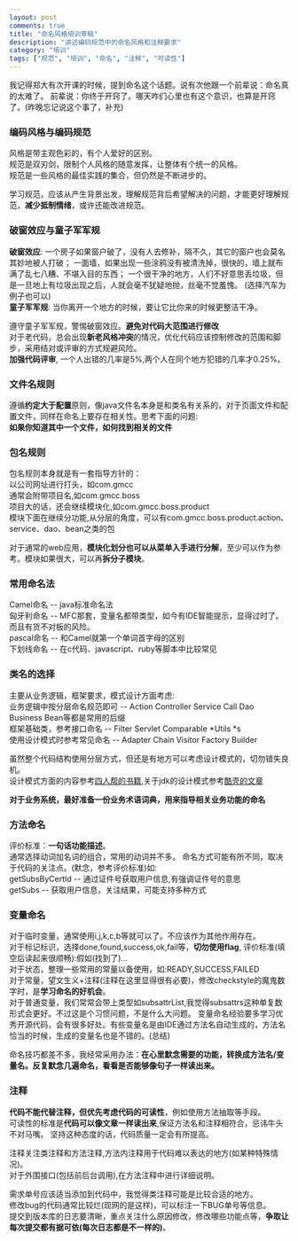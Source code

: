 ```yaml
---
layout: post
comments: true
title: "命名风格培训草稿"
description: "讲述编码规范中的命名风格和注释要求"
category: "培训"
tags: ["规范", "培训", "命名", "注释", "可读性"]
---
```


我记得郑大有次开课的时候，提到命名这个话题。说有次他跟一个前辈说：命名真的太难了。
前辈说：你终于开窍了。哪天咋们心里也有这个意识，也算是开窍了。(昨晚忘记说这个事了，补充)

### 编码风格与编码规范
风格是带主观色彩的，有个人爱好的区别。  
规范是双刃剑，限制个人风格的随意发挥，让整体有个统一的风格。  
规范是一些风格的最佳实践的集合，但仍然是不断进步的。

学习规范，应该从产生背景出发，理解规范背后希望解决的问题，才能更好理解规范，**减少抵制情绪**，或许还能改进规范。

### 破窗效应与童子军军规
**破窗效应**: 一个房子如果窗户破了，没有人去修补，隔不久，其它的窗户也会莫名其妙地被人打破；
一面墙，如果出现一些涂鸦没有被清洗掉，很快的，墙上就布满了乱七八糟、不堪入目的东西；
一个很干净的地方，人们不好意思丢垃圾，但是一旦地上有垃圾出现之后，人就会毫不犹疑地抛，丝毫不觉羞愧。
(选择汽车为例子也可以)  
**童子军军规**: 当你离开一个地方的时候，要让它比你来的时候更整洁干净。

遵守童子军军规，警惕破窗效应。**避免对代码大范围进行修改**  
对于老代码，总会出现**新老风格冲突**的情况，优化代码应该控制修改的范围和脚步，采用结对或评审的方式规避风险。  
**加强代码评审**, 一个人出错的几率是5%,两个人在同个地方犯错的几率才0.25%。

### 文件名规则
遵循**约定大于配置**原则，像java文件名本身是和类名有关系的，对于页面文件和配置文件，同样在命名上要存在相关性。思考下面的问题:  
**如果你知道其中一个文件，如何找到相关的文件**

### 包名规则
包名规则本身就是有一套指导方针的：  
以公司网址进行打头，如com.gmcc  
通常会附带项目名,如com.gmcc.boss  
项目大的话，还会继续模块化,如com.gmcc.boss.product  
模块下面在继续分功能,从分层的角度，可以有com.gmcc.boss.product.action、service、dao、bean之类的包  

对于通常的web应用，**模块化划分也可以从菜单入手进行分解**，至少可以作为参考。模块如果很大，可以再**拆分子模块**。

### 常用命名法
Camel命名 -- java标准命名法  
匈牙利命名 -- MFC那套，变量名都带类型，如今有IDE智能提示，显得过时了。而且有货不对板的风险。  
pascal命名 -- 和Camel就第一个单词首字母的区别  
下划线命名 -- 在c代码、javascript、ruby等脚本中比较常见

### 类名的选择
主要从业务逻辑，框架要求，模式设计方面考虑:  
业务逻辑中按分层命名规范即可 -- Action Controller Service Call Dao Business Bean等都是常用的后缀  
框架基础类，参考接口命名 -- Filter Servlet Comparable *Utils *s  
使用设计模式时参考常见命名 -- Adapter Chain Visitor Factory Builder  

虽然整个代码结构使用分层方式，但还是有地方可以考虑设计模式的，切勿错失良机。  
设计模式方面的内容参考[四人帮的书籍][1],关于jdk的设计模式参考[酷壳的文章][2]

**对于业务系统，最好准备一份业务术语词典，用来指导相关业务功能的命名**

### 方法命名
评价标准：**一句话功能描述**。  
通常选择动词加名词的组合，常用的动词并不多。
命名方式可能有所不同，取决于代码的关注点。(默念，参考评价标准)如:  
getSubsByCertId -- 通过证件号获取用户信息,有强调证件号的意思  
getSubs -- 获取用户信息，关注结果，可能支持多种方式  

### 变量命名
对于临时变量，通常使用i,j,k,c,b等就可以了。不应该作为其他作用存在。  
对于标记标识，选择done,found,success,ok,fail等，**切勿使用flag**, 评价标准(填空后读起来很顺畅):假如(找到了)...  
对于状态，整理一些常用的常量以备使用，如:READY,SUCCESS,FAILED  
对于常量，望文生义+注释(注释在这里显得很有必要)，修改checkstyle的魔鬼数字时，是**学习命名的好机会**。  
对于普通变量，我们常常会带上类型如subsattrList,我觉得subsattrs这种单复数形式会更好。不过这是个习惯问题，不是什么大问题。
变量命名经验要多学习优秀开源代码，会有很多好处。有些变量名是由IDE通过方法名自动生成的，方法名恰当的时候，生成的变量名也是不错的。(总结)                                               

命名技巧都差不多，我经常采用办法：**在心里默念需要的功能，转换成方法名/变量名。反复默念几遍命名，看看是否能够像句子一样读出来。**

### 注释                                                
**代码不能代替注释，但优先考虑代码的可读性**，例如使用方法抽取等手段。  
可读性的标准是**代码可以像文章一样读出来**,保证方法名和注释相符合，忌讳牛头不对马嘴。
坚持这种态度的话，代码质量一定会有所提高。

注释关注类注释和方法注释,方法内注释用于代码难以表达的地方(如某种特殊情况)。  
对于外围接口(包括前后台调用),在方法注释中进行详细说明。  

需求单号应该适当添加到代码中，我觉得类注释可能是比较合适的地方。  
修改bug的代码通常比较烂(现网的是这样)，可以标注一下BUG单号等信息。  
提交到版本库的日志要清晰，重点关注什么原因修改，修改哪些功能点等，**争取让每次提交都有据可依(每次日志都是不一样的)**。


 [1]: http://book.douban.com/subject/1052241/
 [2]: http://coolshell.cn/articles/3320.html
